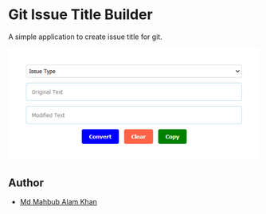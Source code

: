 ﻿# Git Issue Title Builder

A simple application to create issue title for git.

![Git Issue Title Builder image](preview/app_preview.png)

## Author

- [Md Mahbub Alam Khan](https://bluewindlab.net)
